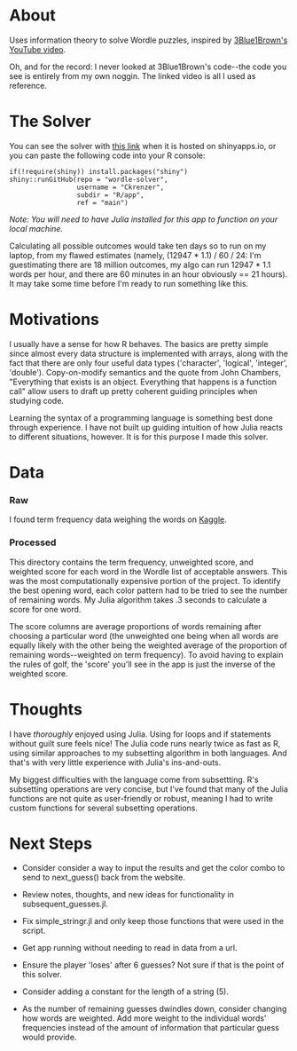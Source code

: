 # About
Uses information theory to solve Wordle puzzles, inspired by [3Blue1Brown's YouTube video](https://youtu.be/v68zYyaEmEA).

Oh, and for the record: I never looked at 3Blue1Brown's code--the code you see is entirely from my own noggin. The linked video is all I used as reference.


# The Solver

You can see the solver with [this link](https://7phynv-connor0krenzer.shinyapps.io/Wordle-Solver/) when it is hosted on shinyapps.io, or you can paste the following code into your R console:

```
if(!require(shiny)) install.packages("shiny")
shiny::runGitHub(repo = "wordle-solver",
                 username = "Ckrenzer",
                 subdir = "R/app",
                 ref = "main")
```

*Note: You will need to have Julia installed for this app to function on your local machine.*


Calculating all possible outcomes would take ten days so to run on my laptop, from my flawed estimates (namely, (12947 * 1.1) / 60 / 24: I'm guestimating there are 18 million outcomes, my algo can run 12947 * 1.1 words per hour, and there are 60 minutes in an hour obviously == 21 hours). It may take some time before I'm ready to run something like this.


# Motivations

I usually have a sense for how R behaves. The basics are pretty simple since almost every data structure is implemented with arrays, along with the fact that there are only four useful data types ('character', 'logical', 'integer', 'double'). Copy-on-modify semantics and the quote from John Chambers, "Everything that exists is an object. Everything that happens is a function call" allow users to draft up pretty coherent guiding principles when studying code.

Learning the syntax of a programming language is something best done through experience. I have not built up guiding intuition of how Julia reacts to different situations, however. It is for this purpose I made this solver.

# Data

### Raw

I found term frequency data weighing the words on [Kaggle](https://www.kaggle.com/datasets/rtatman/english-word-frequency?select=unigram_freq.csv).

### Processed

This directory contains the term frequency, unweighted score, and weighted score for each word in the Wordle list of acceptable answers. This was the most computationally expensive portion of the project. To identify the best opening word, each color pattern had to be tried to see the number of remaining words. My Julia algorithm takes .3 seconds to calculate a score for one word.

The score columns are average proportions of words remaining after choosing a particular word (the unweighted one being when all words are equally likely with the other being the weighted average of the proportion of remaining words--weighted on term frequency). To avoid having to explain the rules of golf, the 'score' you'll see in the app is just the inverse of the weighted score.


# Thoughts
I have *thoroughly* enjoyed using Julia. Using for loops and if statements without guilt sure feels nice! The Julia code runs nearly twice as fast as R, using similar approaches to my subsetting algorithm in both languages. And that's with very little experience with Julia's ins-and-outs.

My biggest difficulties with the language come from subsettting. R's subsetting operations are very concise, but I've found that many of the Julia functions are not quite as user-friendly or robust, meaning I had to write custom functions for several subsetting operations.


# Next Steps

- Consider consider a way to input the results and get the color combo to send to next_guess() back from the website.

- Review notes, thoughts, and new ideas for functionality in subsequent_guesses.jl.

- Fix simple_stringr.jl and only keep those functions that were used in the script.

- Get app running without needing to read in data from a url.

- Ensure the player 'loses' after 6 guesses? Not sure if that is the point of this solver.

- Consider adding a constant for the length of a string (5).

- As the number of remaining guesses dwindles down, consider changing how words are weighted. Add more weight to the individual words' frequencies instead of the amount of information that particular guess would provide.
